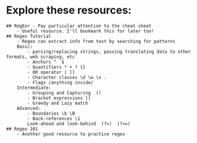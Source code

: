 # Explore these resources:
    ## RegExr - Pay particular attention to the cheat sheet
        - Useful resource. I'll bookmark this for later too!
    ## Regex Tutorial
        - Regex can extract info from text by searching for patterns
        Basic:
            - parsing/replacing strings, passing translating data to other formats, web scraping, etc
            - Anchors ^  $
            - Quantifiers * + ? {}
            - OR operator | []
            - Character classes \d \w \s .
            - Flags /anything inside/
        Intermediate:
            - Grouping and Capturing  ()
            - Bracket expressions []
            - Greedy and Lazy match 
        Advanced:
            - Boundaries \b \B
            - Back-references \1
            Look-ahead and look-behind  (?=)  (?<=)
    ## Regex 101
        - Another good resource to practice regex